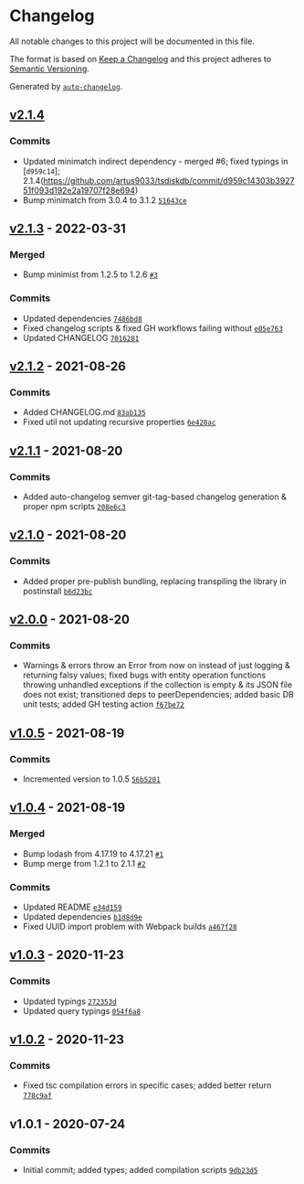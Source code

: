 # Changelog

All notable changes to this project will be documented in this file.

The format is based on [Keep a Changelog](https://keepachangelog.com/en/1.0.0/)
and this project adheres to [Semantic Versioning](https://semver.org/spec/v2.0.0.html).

Generated by [`auto-changelog`](https://github.com/CookPete/auto-changelog).

## [v2.1.4](https://github.com/artus9033/tsdiskdb/compare/v2.1.3...v2.1.4)

### Commits

- Updated minimatch indirect dependency - merged #6; fixed typings in [`d959c14`]; 2.1.4(https://github.com/artus9033/tsdiskdb/commit/d959c14303b392751f093d192e2a19707f28e694)
- Bump minimatch from 3.0.4 to 3.1.2 [`51643ce`](https://github.com/artus9033/tsdiskdb/commit/51643ce35347b63eaf28f4870ca005e39f0d83fa)

## [v2.1.3](https://github.com/artus9033/tsdiskdb/compare/v2.1.2...v2.1.3) - 2022-03-31

### Merged

- Bump minimist from 1.2.5 to 1.2.6 [`#3`](https://github.com/artus9033/tsdiskdb/pull/3)

### Commits

- Updated dependencies [`7486bd8`](https://github.com/artus9033/tsdiskdb/commit/7486bd8d211dbcc0c316bf630d012a0a01745d21)
- Fixed changelog scripts & fixed GH workflows failing without [`e05e763`](https://github.com/artus9033/tsdiskdb/commit/e05e7632304e9e10b53e821b0e6c9c1716fccebd)
- Updated CHANGELOG [`7016281`](https://github.com/artus9033/tsdiskdb/commit/70162810e3717353ac4bd155a14b55e74eff23e3)

## [v2.1.2](https://github.com/artus9033/tsdiskdb/compare/v2.1.1...v2.1.2) - 2021-08-26

### Commits

- Added CHANGELOG.md [`83ab135`](https://github.com/artus9033/tsdiskdb/commit/83ab135df20c915678d8bdb8a1e643d736bbceff)
- Fixed util not updating recursive properties [`6e428ac`](https://github.com/artus9033/tsdiskdb/commit/6e428ac47c00b6cff40506cbdaa835802767943b)

## [v2.1.1](https://github.com/artus9033/tsdiskdb/compare/v2.1.0...v2.1.1) - 2021-08-20

### Commits

- Added auto-changelog semver git-tag-based changelog generation & proper npm scripts [`208e6c3`](https://github.com/artus9033/tsdiskdb/commit/208e6c38136931a738b4b59643cd3b15b5f460a6)

## [v2.1.0](https://github.com/artus9033/tsdiskdb/compare/v2.0.0...v2.1.0) - 2021-08-20

### Commits

- Added proper pre-publish bundling, replacing transpiling the library in postinstall [`b6d23bc`](https://github.com/artus9033/tsdiskdb/commit/b6d23bcd23c6daa6681384f6258eef647e89210e)

## [v2.0.0](https://github.com/artus9033/tsdiskdb/compare/v1.0.5...v2.0.0) - 2021-08-20

### Commits

- Warnings & errors throw an Error from now on instead of just logging & returning falsy values; fixed bugs with entity operation functions throwing unhandled exceptions if the collection is empty & its JSON file does not exist; transitioned deps to peerDependencies; added basic DB unit tests; added GH testing action [`f67be72`](https://github.com/artus9033/tsdiskdb/commit/f67be726a9bb3fd7fff8c1dc8b3e4aca72a40502)

## [v1.0.5](https://github.com/artus9033/tsdiskdb/compare/v1.0.4...v1.0.5) - 2021-08-19

### Commits

- Incremented version to 1.0.5 [`56b5201`](https://github.com/artus9033/tsdiskdb/commit/56b520192fb1cf2bea0e2e7bf8362086f3e6cd60)

## [v1.0.4](https://github.com/artus9033/tsdiskdb/compare/v1.0.3...v1.0.4) - 2021-08-19

### Merged

- Bump lodash from 4.17.19 to 4.17.21 [`#1`](https://github.com/artus9033/tsdiskdb/pull/1)
- Bump merge from 1.2.1 to 2.1.1 [`#2`](https://github.com/artus9033/tsdiskdb/pull/2)

### Commits

- Updated README [`e34d159`](https://github.com/artus9033/tsdiskdb/commit/e34d1592f63f4316c9ee2c7a2332edcdf4ee9dfe)
- Updated dependencies [`b1d8d9e`](https://github.com/artus9033/tsdiskdb/commit/b1d8d9ea2eb87672c4603f25d7405c332c5f3850)
- Fixed UUID import problem with Webpack builds [`a467f28`](https://github.com/artus9033/tsdiskdb/commit/a467f285f4a0d568d0ae94130a7bfa9f97d7ae4b)

## [v1.0.3](https://github.com/artus9033/tsdiskdb/compare/v1.0.2...v1.0.3) - 2020-11-23

### Commits

- Updated typings [`272353d`](https://github.com/artus9033/tsdiskdb/commit/272353d81f588e168b726f227de88513cb26d92b)
- Updated query typings [`054f6a8`](https://github.com/artus9033/tsdiskdb/commit/054f6a871f0f300d417f740eb4de80f96ed443fd)

## [v1.0.2](https://github.com/artus9033/tsdiskdb/compare/v1.0.1...v1.0.2) - 2020-11-23

### Commits

- Fixed tsc compilation errors in specific cases; added better return [`778c9af`](https://github.com/artus9033/tsdiskdb/commit/778c9af03acb1e1a94727e51b9a8eb8b325a8ba8)

## v1.0.1 - 2020-07-24

### Commits

- Initial commit; added types; added compilation scripts [`9db23d5`](https://github.com/artus9033/tsdiskdb/commit/9db23d54f7183ac0563b541391b9e5cab8810e8d)
